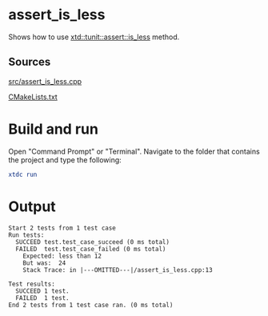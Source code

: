# assert_is_less

Shows how to use [xtd::tunit::assert::is_less](https://gammasoft71.github.io/xtd/reference_guides/latest/classxtd_1_1tunit_1_1assert.html#a48bce2c24a1a823d452e049fdc9647d0) method.

## Sources

[src/assert_is_less.cpp](src/assert_is_less.cpp)

[CMakeLists.txt](CMakeLists.txt)

# Build and run

Open "Command Prompt" or "Terminal". Navigate to the folder that contains the project and type the following:

```cmake
xtdc run
```

# Output

```
Start 2 tests from 1 test case
Run tests:
  SUCCEED test.test_case_succeed (0 ms total)
  FAILED  test.test_case_failed (0 ms total)
    Expected: less than 12
    But was:  24
    Stack Trace: in |---OMITTED---|/assert_is_less.cpp:13

Test results:
  SUCCEED 1 test.
  FAILED  1 test.
End 2 tests from 1 test case ran. (0 ms total)
```

